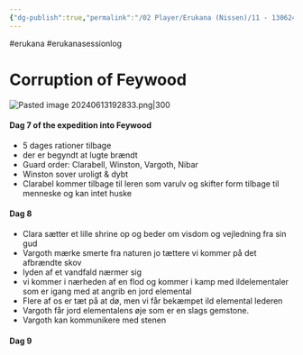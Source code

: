 ```yaml
---
{"dg-publish":true,"permalink":"/02 Player/Erukana (Nissen)/11 - 130624 - Changer of time session 11/"}
---
```


#erukana #erukanasessionlog 

# Corruption of Feywood 
![Pasted image 20240613192833.png|300](/img/user/10%20Attachments/Pasted%20image%2020240613192833.png)

#### Dag 7 of the expedition into Feywood 
- 5 dages rationer tilbage 
- der er begyndt at lugte brændt
- Guard order: Clarabell, Winston, Vargoth, Nibar 
- Winston sover uroligt & dybt 
- Clarabel kommer tilbage til leren som varulv og skifter form tilbage til menneske og kan intet huske
#### Dag 8
- Clara sætter et lille shrine op og beder om visdom og vejledning fra sin gud 
- Vargoth mærke smerte fra naturen jo tættere vi kommer på det afbrændte skov
- lyden af et vandfald nærmer sig 
- vi kommer i nærheden af en flod og kommer i kamp med ildelementaler som er igang med at angrib en jord elemental 
- Flere af os er tæt på at dø, men vi får bekæmpet ild elemental lederen 
- Vargoth får jord elementalens øje som er en slags gemstone.
- Vargoth kan kommunikere med stenen 

#### Dag 9 

